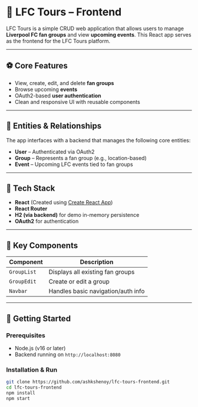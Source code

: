 # 🔴 LFC Tours – Frontend

LFC Tours is a simple CRUD web application that allows users to manage **Liverpool FC fan groups** and view **upcoming events**. This React app serves as the frontend for the LFC Tours platform.

---

## ⚽️ Core Features

- View, create, edit, and delete **fan groups**
- Browse upcoming **events**
- OAuth2-based **user authentication**
- Clean and responsive UI with reusable components

---

## 🧱 Entities & Relationships

The app interfaces with a backend that manages the following core entities:

- **User** – Authenticated via OAuth2
- **Group** – Represents a fan group (e.g., location-based)
- **Event** – Upcoming LFC events tied to fan groups

---

## 🧪 Tech Stack

- **React** (Created using [Create React App](https://create-react-app.dev))
- **React Router**
- **H2 (via backend)** for demo in-memory persistence
- **OAuth2** for authentication

---

## 📁 Key Components

| Component      | Description                        |
|----------------|------------------------------------|
| `GroupList`    | Displays all existing fan groups   |
| `GroupEdit`    | Create or edit a group             |         |
| `Navbar`       | Handles basic navigation/auth info |

---

## 🚀 Getting Started

### Prerequisites

- Node.js (v16 or later)
- Backend running on `http://localhost:8080`

### Installation & Run

```bash
git clone https://github.com/ashkshenoy/lfc-tours-frontend.git
cd lfc-tours-frontend
npm install
npm start
